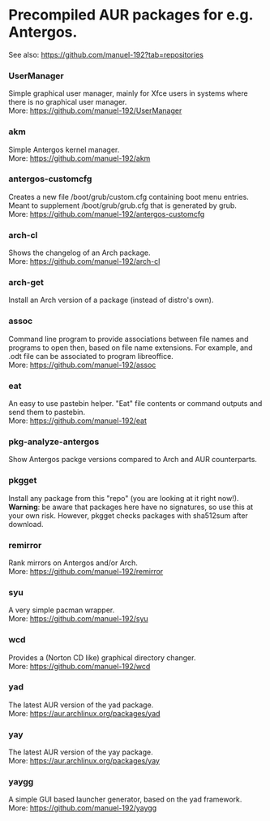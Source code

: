 # Precompiled AUR packages for e.g. Antergos.
See also: https://github.com/manuel-192?tab=repositories

### UserManager
Simple graphical user manager, mainly for Xfce users in systems where there is no graphical user manager.<br>
More: https://github.com/manuel-192/UserManager

### akm
Simple Antergos kernel manager.<br>
More: https://github.com/manuel-192/akm

### antergos-customcfg
Creates a new file /boot/grub/custom.cfg containing boot menu entries. Meant to supplement /boot/grub/grub.cfg that is generated by grub.<br>
More: https://github.com/manuel-192/antergos-customcfg

### arch-cl
Shows the changelog of an Arch package.<br>
More: https://github.com/manuel-192/arch-cl

### arch-get
Install an Arch version of a package (instead of distro's own).

### assoc
Command line program to provide associations between file names and programs to open then, based on file name extensions.
For example, and .odt file can be associated to program libreoffice.<br>
More: https://github.com/manuel-192/assoc

### eat
An easy to use pastebin helper. "Eat" file contents or command outputs and send them to pastebin.<br>
More: https://github.com/manuel-192/eat

### pkg-analyze-antergos
Show Antergos packge versions compared to Arch and AUR counterparts.

### pkgget
Install any package from this "repo" (you are looking at it right now!).<br>
<b>Warning</b>: be aware that packages here have no signatures, so use this at your own risk. However, pkgget checks packages with sha512sum after download.

### remirror
Rank mirrors on Antergos and/or Arch.<br>
More: https://github.com/manuel-192/remirror

### syu
A very simple pacman wrapper.<br>
More: https://github.com/manuel-192/syu

### wcd
Provides a (Norton CD like) graphical directory changer.<br>
More: https://github.com/manuel-192/wcd

### yad
The latest AUR version of the yad package.<br>
More: https://aur.archlinux.org/packages/yad

### yay
The latest AUR version of the yay package.<br>
More: https://aur.archlinux.org/packages/yay

### yaygg
A simple GUI based launcher generator, based on the yad framework.<br>
More: https://github.com/manuel-192/yaygg
